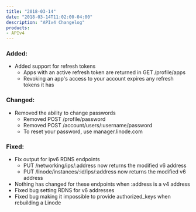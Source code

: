 ```yaml
---
title: "2018-03-14"
date: "2018-03-14T11:02:00-04:00"
description: "APIv4 Changelog"
products:
- APIv4
---
```

### Added:

* Added support for refresh tokens
  * Apps with an active refresh token are returned in GET /profile/apps
  * Revoking an app's access to your account expires any refresh tokens it has

### Changed:

* Removed the ability to change passwords
  * Removed POST /profile/password
  * Removed POST /account/users/:username/password
  * To reset your password, use manager.linode.com

### Fixed:

* Fix output for ipv6 RDNS endpoints
  * PUT /networking/ips/:address now returns the modified v6 address
  * PUT /linode/instances/:id/ips/:address now returns the modified v6 address
 * Nothing has changed for these endpoints when :address is a v4 address
* Fixed bug setting RDNS for v6 addresses
* Fixed bug making it impossible to provide authorized_keys when rebuilding a Linode

